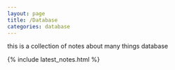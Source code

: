 ```yaml
---
layout: page
title: /Database
categories: database
---
```


this is a collection of notes about many things database

{% include latest_notes.html %}
